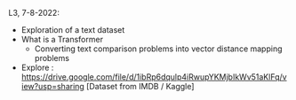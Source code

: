 L3, 7-8-2022:
- Exploration of a text dataset
- What is a Transformer
   - Converting text comparison problems into vector distance mapping problems
- Explore : https://drive.google.com/file/d/1ibRp6dqulp4iRwupYKMjbIkWv51aKlFq/view?usp=sharing [Dataset from IMDB / Kaggle]
